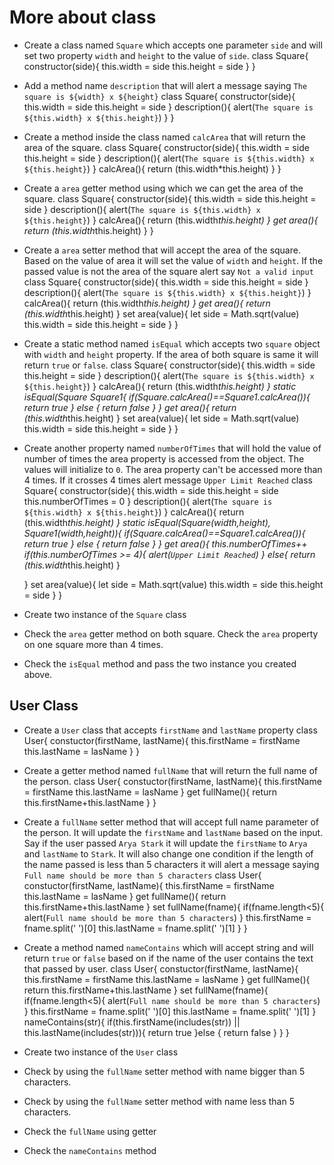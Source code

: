 # More about class

- Create a class named `Square` which accepts one parameter `side` and will set two property `width` and `height` to the value of `side`.
class Square{
    constructor(side){
        this.width = side
        this.height = side
    }
}
- Add a method name `description` that will alert a message saying `The square is ${width} x ${height}`
class Square{
    constructor(side){
        this.width = side
        this.height = side
    }
    description(){
        alert(`The square is ${this.width} x ${this.height}`)
    }
}
- Create a method inside the class named `calcArea` that will return the area of the square.
class Square{
    constructor(side){
        this.width = side
        this.height = side
    }
    description(){
        alert(`The square is ${this.width} x ${this.height}`)
    }
    calcArea(){
        return (this.width*this.height)
    }
}
- Create a `area` getter method using which we can get the area of the square.
class Square{
    constructor(side){
        this.width = side
        this.height = side
    }
    description(){
        alert(`The square is ${this.width} x ${this.height}`)
    }
    calcArea(){
        return (this.width*this.height)
    }
    get area(){
        return (this.width*this.height)
    }
}
- Create a `area` setter method that will accept the area of the square. Based on the value of area it will set the value of `width` and `height`. If the passed value is not the area of the square alert say `Not a valid input`
class Square{
    constructor(side){
        this.width = side
        this.height = side
    }
    description(){
        alert(`The square is ${this.width} x ${this.height}`)
    }
    calcArea(){
        return (this.width*this.height)
    }
    get area(){
        return (this.width*this.height)
    }
    set area(value){
        let side = Math.sqrt(value)
        this.width = side
        this.height = side
    }
}
- Create a static method named `isEqual` which accepts two `square` object with `width` and `height` property. If the area of both square is same it will return `true` or `false`.
class Square{
    constructor(side){
        this.width = side
        this.height = side
    }
    description(){
        alert(`The square is ${this.width} x ${this.height}`)
    }
    calcArea(){
        return (this.width*this.height)
    }
    static isEqual(Square Square1{
        if(Square.calcArea()==Square1.calcArea()){
            return true
        } else {
            return false
        }
    }
    get area(){
        return (this.width*this.height)
    }
    set area(value){
        let side = Math.sqrt(value)
        this.width = side
        this.height = side
    }
}

- Create another property named `numberOfTimes` that will hold the value of number of times the area property is accessed from the object. The values will initialize to `0`. The area property can't be accessed more than 4 times. If it crosses 4 times alert message `Upper Limit Reached`
class Square{
    constructor(side){
        this.width = side
        this.height = side
        this.numberOfTimes = 0
    }
    description(){
        alert(`The square is ${this.width} x ${this.height}`)
    }
    calcArea(){
        return (this.width*this.height)
    }
    static isEqual(Square(width,height), Square1(width,height)){
        if(Square.calcArea()==Square1.calcArea()){
            return true
        } else {
            return false
        }
    }
    get area(){
        this.numberOfTimes++
        if(this.numberOfTimes >= 4){
            alert(`Upper Limit Reached`)
        } else{
            return (this.width*this.height)
        }
        
    }
    set area(value){
        let side = Math.sqrt(value)
        this.width = side
        this.height = side
    }
    }
    
- Create two instance of the `Square` class

- Check the `area` getter method on both square. Check the `area` property on one square more than 4 times.

- Check the `isEqual` method and pass the two instance you created above.

## User Class

- Create a `User` class that accepts `firstName` and `lastName` property
class User{
    constuctor(firstName, lastName){
        this.firstName = firstName
        this.lastName = lasName
    }
}
- Create a getter method named `fullName` that will return the full name of the person.
class User{
    constuctor(firstName, lastName){
        this.firstName = firstName
        this.lastName = lasName
    }
    get fullName(){
        return this.firstName+this.lastName
    }
}
- Create a `fullName` setter method that will accept full name parameter of the person. It will update the `firstName` and `lastName` based on the input. Say if the user passed `Arya Stark` it will update the `firstName` to `Arya` and `lastName` to `Stark`. It will also change one condition if the length of the name passed is less than 5 characters it will alert a message saying `Full name should be more than 5 characters`
class User{
    constuctor(firstName, lastName){
        this.firstName = firstName
        this.lastName = lasName
    }
    get fullName(){
        return this.firstName+this.lastName
    }
    set fullName(fname){
        if(fname.length<5){
            alert(`Full name should be more than 5 characters`)
        }
        this.firstName = fname.split(' ')[0]
        this.lastName = fname.split(' ')[1]
    }
}
- Create a method named `nameContains` which will accept string and will return `true` or `false` based on if the name of the user contains the text that passed by user.
class User{
    constuctor(firstName, lastName){
        this.firstName = firstName
        this.lastName = lasName
    }
    get fullName(){
        return this.firstName+this.lastName
    }
    set fullName(fname){
        if(fname.length<5){
            alert(`Full name should be more than 5 characters`)
        }
        this.firstName = fname.split(' ')[0]
        this.lastName = fname.split(' ')[1]
    }
    nameContains(str){
        if(this.firstName(includes(str)) || this.lastName(includes(str))){
            return true
        }else {
            return false
        }
    }
}
- Create two instance of the `User` class

- Check by using the `fullName` setter method with name bigger than 5 characters.

- Check by using the `fullName` setter method with name less than 5 characters.

- Check the `fullName` using getter

- Check the `nameContains` method
